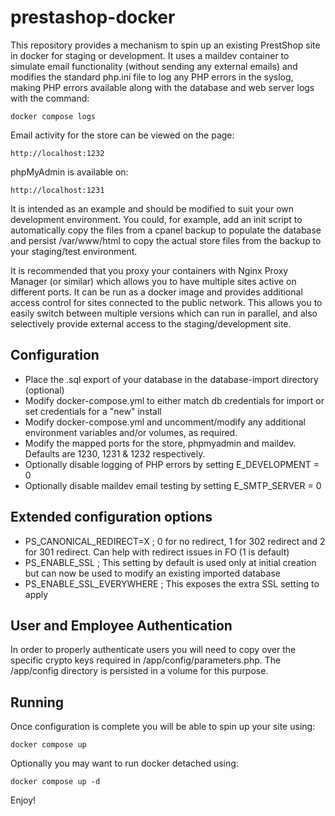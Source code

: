 # prestashop-docker
This repository provides a mechanism to spin up an existing PrestShop site in docker for staging or development. It uses a maildev container to simulate email functionality (without sending any external emails) and modifies the standard php.ini file to log any PHP errors in the syslog, making PHP errors available along with the database and web server logs with the command:

    docker compose logs

Email activity for the store can be viewed on the page:

    http://localhost:1232

phpMyAdmin is available on:

    http://localhost:1231

It is intended as an example and should be modified to suit your own development environment. You could, for example, add an init script to automatically copy the files from a cpanel backup to populate the database and persist /var/www/html to copy the actual store files from the backup to your staging/test environment. 

It is recommended that you proxy your containers with Nginx Proxy Manager (or similar) which allows you to have multiple sites active on different ports. It can be run as a docker image and provides additional access control for sites connected to the public network. This allows you to easily switch between multiple versions which can run in parallel, and also selectively provide external access to the staging/development site.

## Configuration

* Place the .sql export of your database in the database-import directory (optional)
* Modify docker-compose.yml to either match db credentials for import or set credentials for a "new" install
* Modify docker-compose.yml and uncomment/modify any additional environment variables and/or volumes, as required.
* Modify the mapped ports for the store, phpmyadmin and maildev. Defaults are 1230, 1231 & 1232 respectively.
* Optionally disable logging of PHP errors by setting E_DEVELOPMENT = 0
* Optionally disable maildev email testing by setting E_SMTP_SERVER = 0

## Extended configuration options
* PS_CANONICAL_REDIRECT=X ; 0 for no redirect, 1 for 302 redirect and 2 for 301 redirect. Can help with redirect issues in FO (1 is default)
* PS_ENABLE_SSL ; This setting by default is used only at initial creation but can now be used to modify an existing imported database
* PS_ENABLE_SSL_EVERYWHERE ; This exposes the extra SSL setting to apply

## User and Employee Authentication

In order to properly authenticate users you will need to copy over the specific crypto keys required in /app/config/parameters.php. The /app/config directory is persisted in a volume for this purpose.

## Running
Once configuration is complete you will be able to spin up your site using:

    docker compose up 

Optionally you may want to run docker detached using:

    docker compose up -d

Enjoy!